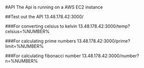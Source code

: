 #API
The Api is running on a AWS EC2 instance

##Test out the API
13.48.178.42:3000/

###For converting celsius to kelvin
13.48.178.42:3000/temp?celsius=%NUMBER%

###For calculating prime numbers
13.48.178.42:3000/prime?limit=%NUMBER%

###For calculating fibonacci number
13.48.178.42:3000/number?n=%NUMBER%